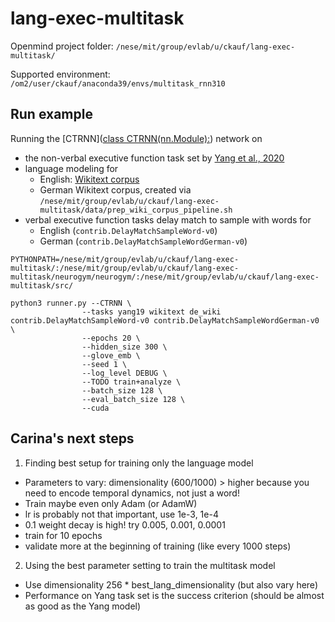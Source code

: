 # lang-exec-multitask

Openmind project folder: `/nese/mit/group/evlab/u/ckauf/lang-exec-multitask/`

Supported environment: `/om2/user/ckauf/anaconda39/envs/multitask_rnn310`

## Run example

Running the [CTRNN]([class CTRNN(nn.Module):](https://github.com/neurogym/ngym_usage/blob/master/yang19/models.py#L6)) network on
* the non-verbal executive function task set by [Yang et al., 2020](https://www.nature.com/articles/s41593-018-0310-2)
* language modeling for
  * English: [Wikitext corpus](https://huggingface.co/datasets/wikitext)
  * German Wikitext corpus, created via `/nese/mit/group/evlab/u/ckauf/lang-exec-multitask/data/prep_wiki_corpus_pipeline.sh`
* verbal executive function tasks delay match to sample with words for
  * English (`contrib.DelayMatchSampleWord-v0`)
  * German (`contrib.DelayMatchSampleWordGerman-v0`)

```
PYTHONPATH=/nese/mit/group/evlab/u/ckauf/lang-exec-multitask/:/nese/mit/group/evlab/u/ckauf/lang-exec-multitask/neurogym/neurogym/:/nese/mit/group/evlab/u/ckauf/lang-exec-multitask/src/ 

python3 runner.py --CTRNN \
                --tasks yang19 wikitext de_wiki contrib.DelayMatchSampleWord-v0 contrib.DelayMatchSampleWordGerman-v0 \
                --epochs 20 \
                --hidden_size 300 \
                --glove_emb \
                --seed 1 \
                --log_level DEBUG \
                --TODO train+analyze \
                --batch_size 128 \
                --eval_batch_size 128 \
                --cuda
```

## Carina's next steps

1. Finding best setup for training only the language model
* Parameters to vary: dimensionality (600/1000) > higher because you need to encode temporal dynamics, not just a word!
* Train maybe even only Adam (or AdamW)
* lr is probably not that important, use 1e-3, 1e-4
* 0.1 weight decay is high! try 0.005, 0.001, 0.0001
* train for 10 epochs
* validate more at the beginning of training (like every 1000 steps)

2. Using the best parameter setting to train the multitask model
* Use dimensionality 256 * best_lang_dimensionality (but also vary here)
* Performance on Yang task set is the success criterion (should be almost as good as the Yang model)
